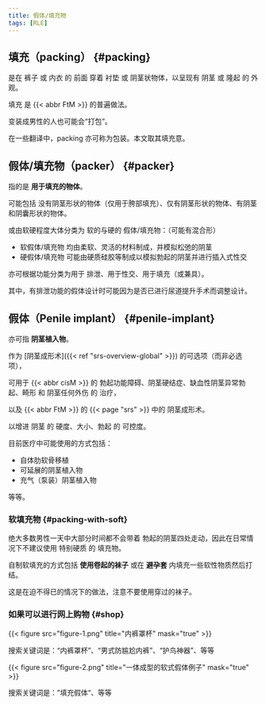 ```yaml
---
title: 假体/填充物
tags: [RLE]
---
```


## 填充（packing） {#packing}

是在 裤子 或 内衣 的 前面 穿着 衬垫 或 阴茎状物体，以呈现有 阴茎 或 隆起 的 外观。

填充 是 {{< abbr FtM >}} 的普遍做法。

变装成男性的人也可能会“打包”。

在一些翻译中，packing 亦可称为包装。本文取其填充意。

## 假体/填充物（packer） {#packer}

指的是 **用于填充的物体**。

可能包括 没有阴茎形状的物体（仅用于胯部填充）、仅有阴茎形状的物体、有阴茎和阴囊形状的物体。

或由软硬程度大体分类为 软的与硬的 假体/填充物：（可能有混合形）

- 软假体/填充物 均由柔软、灵活的材料制成，并模拟松弛的阴茎
- 硬假体/填充物 可能由硬质硅胶等制成以模拟勃起的阴茎并进行插入式性交

亦可根据功能分类为用于 排泄、用于性交、用于填充（或兼具）。

其中，有排泄功能的假体设计时可能因为是否已进行尿道提升手术而调整设计。

## 假体（Penile implant） {#penile-implant}

亦可指 **阴茎植入物**。

作为 [阴茎成形术]({{< ref "srs-overview-global" >}}) 的可选项（而非必选项），

可用于 {{< abbr cisM >}} 的 勃起功能障碍、阴茎硬结症、缺血性阴茎异常勃起、畸形 和 阴茎任何外伤 的 治疗，

以及 {{< abbr FtM >}} 的 {{< page "srs" >}} 中的 阴茎成形术。

以增进 阴茎 的 硬度、大小、勃起 的 可控度。

目前医疗中可能使用的方式包括：

- 自体肋软骨移植
- 可延展的阴茎植入物
- 充气（泵装）阴茎植入物

等等。

### 软填充物 {#packing-with-soft}

绝大多数男性一天中大部分时间都不会带着 勃起的阴茎四处走动，因此在日常情况下不建议使用 特别硬质 的 填充物。

自制软填充的方式包括 **使用卷起的袜子** 或在 **避孕套** 内填充一些软性物质然后打结。

这是在迫不得已的情况下的做法，注意不要使用穿过的袜子。

### 如果可以进行网上购物 {#shop}

{{< figure src="figure-1.png" title="内裤罩杯" mask="true" >}}

搜索关键词是：“内裤罩杯”、“男式防尴尬内裤”、“护鸟神器”、等等

{{< figure src="figure-2.png" title="一体成型的软式假体例子" mask="true" >}}

搜索关键词是：”填充假体“、等等
